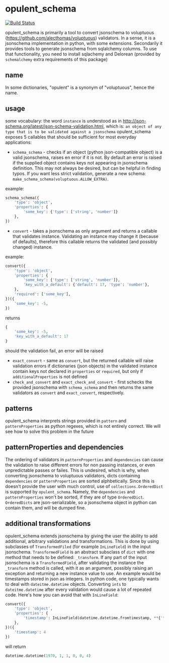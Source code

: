 # opulent_schema
[![Build Status](https://travis-ci.org/IndigobirdSolutions/opulent_schema.svg?branch=master)](https://travis-ci.org/IndigobirdSolutions/opulent_schema)

opulent_schema is primarily a tool to convert jsonschema to voluptuous (https://github.com/alecthomas/voluptuous) validators. In a sense, it is a jsonschema implementation in python, with some extensions.
Secondarily it provides tools to generate jsonschema from sqlalchemy columns. To use that functionality, you need to install sqlachemy and Delorean (provided by `schemalchemy` extra requirements of this package)
## name
In some dictionaries, "opulent" is a synonym of "voluptuous", hence the name.
## usage
some vocabulary: the word `instance` is understood as in http://json-schema.org/latest/json-schema-validation.html, which is: `an object of any type that is to be validated against a jsonschema`
opulent_schema exposes 5 callables that should be sufficient for most everyday applications:
* `schema_schema` - checks if an object (python json-compatible object) is a valid jsonschema, raises en error if it is not. By default an error is raised if the supplied object contains keys not appearing in jsonschema definition. This may not always be desired, but can be helpful in finding typos. If you want less strict validation, generate a new schema: `make_schema_schema(voluptuous.ALLOW_EXTRA)`.

example:
```python
schema_schema({
    'type': 'object',
    'properties': {
        'some_key': {'type': ['string', 'number']}
    },
})
```

* `convert` - takes a jsonschema as only argument and returns a callable that validates instance. Validating an instance may change it (because of defaults), therefore this callable returns the validated (and possibly changed) instance.

example:
```python
convert({
    'type': 'object',
    'properties': {
        'some_key': {'type': ['string', 'number']},
        'key_with_a_default': {'default': 17, 'type': 'number'},
    },
    'required': ['some_key'],
})({
    'some_key': -5,
})
```
returns
```python
{
    'some_key': -5,
    'key_with_a_default': 17
}
```
should the validation fail, an error will be raised

* `exact_convert` - same as `convert`, but the returned callable will raise validation errors if dictionaries (json objects) in the validated instance contain keys not declared in `properties` or `required`, but only if `additionalProperties` is not defined
* `check_and_convert` and `exact_check_and_convert` - first schecks the provided jsonschema with `schema_schema` and then returns the same validators as `convert` and `exact_convert`, respectively.

## patterns
opulent_schema interprets strings provided in `pattern` and `patternProperties` as python regexes, which is not entirely correct. We will see how to solve this problem in the future

## patternProperties and dependencies
The ordering of validators in `patternProperties` and `dependencies` can cause the validation to raise different errors for non passing instances, or even unpredictable passes or failes. This is undesired, which is why, when converting jsonschema to voluptuous validators, dicts containing `dependencies` or `patternProperties` are sorted alphbetically. Since this is doesn't provide the user with much control, use of `collections.OrderedDict` is supported by `opulent_schema`. Namely, the `dependencies` and `patternProperties` won't be sorted, if they are of type `OrderedDict`. `OrderedDicts` are json-serializable, so a jsonschema object in python can contain them, and will be dumped fine.

## additional transformations
opulent_schema extends jsonschema by giving the user the ability to add additional, arbitrary validations and transformations. This is done by using subclasses of `TransformedFiled` (for example `InLineField`) in the input jsonschema. `TransformedField` is an abstract subsclass of `dict` with one method that needs to be defined: `_transform`. If any part of the input jsonschema is a `TransformedField`, after validating the instance the `_transform` method is called, with it as an argument, possibly raising an exception and returning a new instance value to use. An example would be timestamps stored in json as integers. In python code, one typically wants to deal with `dateitme.datetime` objects. Converting `ints` to `dateitme.datetime` after every validation would cause a lot of repeated code. Here's how you can avoid that with `InLineField`:
```python
convert({
    'type': 'object',
    'properties': {
        'timestamp': InLineField(datetime.datetime.fromtimestamp, **{'type': 'integer'}),
    },
})({
    'timestamp': 4
})
```
will return
```python 
datetime.datetime(1970, 1, 1, 0, 0, 4)
```
